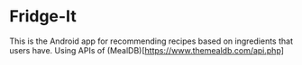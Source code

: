 # Fridge-It
This is the Android app for recommending recipes based on ingredients that users have.
Using APIs of (MealDB)[https://www.themealdb.com/api.php]
